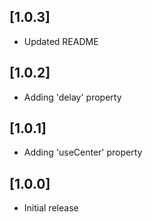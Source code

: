 ## [1.0.3]

- Updated README

## [1.0.2]

- Adding 'delay' property

## [1.0.1]

- Adding 'useCenter' property

## [1.0.0]

- Initial release